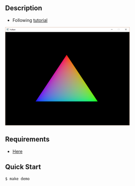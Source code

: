 ## Description
- Following [tutorial](https://vulkan-tutorial.com/)

<div align="left"><img src="https://raw.githubusercontent.com/loop614/vulkandemo/main/triangle.png" width=401 height=316 alt="triangle"/></div>

## Requirements
- [Here](https://vulkan-tutorial.com/Development_environment)

## Quick Start
```console
$ make demo
```
